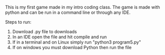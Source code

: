 This is my first game made in my intro coding class. The game is made with python and can be run in a command line or through any IDE.

Steps to run:

1. Download .py file to downloads
2. In an IDE open the file and hit compile and run
3. If in a terminal and on Linux simply run "python3 program5.py"
4. If on windows you must download Python then run the file

